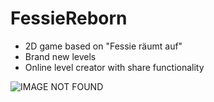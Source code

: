# FessieReborn
* 2D game based on "Fessie räumt auf"
* Brand new levels
* Online level creator with share functionality

![IMAGE NOT FOUND](https://github.com/DanielEnglisch/WDP3-Project/blob/master/docs/screenshot.PNG "Screenshot")

